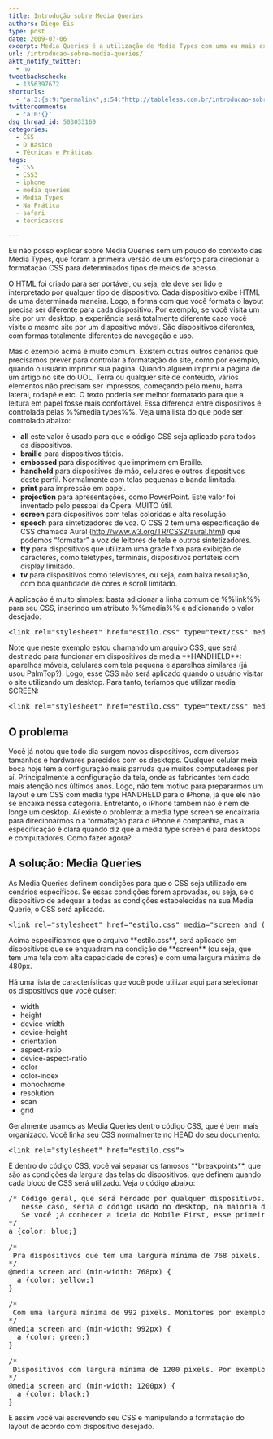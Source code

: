 ```yaml
---
title: Introdução sobre Media Queries
authors: Diego Eis
type: post
date: 2009-07-06
excerpt: Media Queries é a utilização de Media Types com uma ou mais expressões envolvendo características de uma media para definir formatações para diversos dispositivos. O browser ou a aplicação lê as expressões definidas na query, caso o dispositivo se encaixe nestas requisições, o CSS será aplicado.
url: /introducao-sobre-media-queries/
aktt_notify_twitter:
  - no
tweetbackscheck:
  - 1356397672
shorturls:
  - 'a:3:{s:9:"permalink";s:54:"http://tableless.com.br/introducao-sobre-media-queries";s:7:"tinyurl";s:26:"http://tinyurl.com/4xzfx8x";s:4:"isgd";s:19:"http://is.gd/zKPYui";}'
twittercomments:
  - 'a:0:{}'
dsq_thread_id: 503033160
categories:
  - CSS
  - O Básico
  - Técnicas e Práticas
tags:
  - CSS
  - CSS3
  - iphone
  - media queries
  - Media Types
  - Na Prática
  - safari
  - tecnicascss

---
```

Eu não posso explicar sobre Media Queries sem um pouco do contexto das Media Types, que foram a primeira versão de um esforço para direcionar a formatação CSS para determinados tipos de meios de acesso.

O HTML foi criado para ser portável, ou seja, ele deve ser lido e interpretado por qualquer tipo de dispositivo. Cada dispositivo exibe HTML de uma determinada maneira. Logo, a forma com que você formata o layout precisa ser diferente para cada dispositivo. Por exemplo, se você visita um site por um desktop, a experiência será totalmente diferente caso você visite o mesmo site por um dispositivo móvel. São dispositivos diferentes, com formas totalmente diferentes de navegação e uso. 

Mas o exemplo acima é muito comum. Existem outras outros cenários que precisamos prever para controlar a formatação do site, como por exemplo, quando o usuário imprimir sua página. Quando alguém imprimi a página de um artigo no site do UOL, Terra ou qualquer site de conteúdo, vários elementos não precisam ser impressos, começando pelo menu, barra lateral, rodapé e etc. O texto poderia ser melhor formatado para que a leitura em papel fosse mais confortável. Essa diferença entre dispositivos é controlada pelas %%media types%%. Veja uma lista do que pode ser controlado abaixo:

  * **all** este valor é usado para que o código CSS seja aplicado para todos os dispositivos.
  * **braille** para dispositivos táteis.
  * **embossed** para dispositivos que imprimem em Braille.
  * **handheld** para dispositivos de mão, celulares e outros dispositivos deste perfil. Normalmente com telas pequenas e banda limitada.
  * **print** para impressão em papel.
  * **projection** para apresentações, como PowerPoint. Este valor foi inventado pelo pessoal da Opera. MUITO útil.
  * **screen** para dispositivos com telas coloridas e alta resolução.
  * **speech** para sintetizadores de voz. O CSS 2 tem uma especificação de CSS chamada Aural (http://www.w3.org/TR/CSS2/aural.html) que podemos “formatar” a voz de leitores de tela e outros sintetizadores.
  * **tty** para dispositivos que utilizam uma grade fixa para exibição de caracteres, como teletypes, terminais, dispositivos portáteis com display limitado.
  * **tv** para dispositivos como televisores, ou seja, com baixa resolução, com boa quantidade de cores e scroll limitado.

A aplicação é muito simples: basta adicionar a linha comum de %%link%% para seu CSS, inserindo um atributo %%media%% e adicionando o valor desejado:

<pre class="lang-html">&lt;link rel="stylesheet" href="estilo.css" type="text/css" media="handheld"&gt;
</pre>

Note que neste exemplo estou chamando um arquivo CSS, que será destinado para funcionar em dispositivos de media \*\*HANDHELD\*\*: aparelhos móveis, celulares com tela pequena e aparelhos similares (já usou PalmTop?). Logo, esse CSS não será aplicado quando o usuário visitar o site utilizando um desktop. Para tanto, teríamos que utilizar media SCREEN:

<pre class="lang-html">&lt;link rel="stylesheet" href="estilo.css" type="text/css" media="screen"&gt;
</pre>

## O problema

Você já notou que todo dia surgem novos dispositivos, com diversos tamanhos e hardwares parecidos com os desktops. Qualquer celular meia boca hoje tem a configuração mais parruda que muitos computadores por aí. Principalmente a configuração da tela, onde as fabricantes tem dado mais atenção nos últimos anos. Logo, não tem motivo para prepararmos um layout e um CSS com media type HANDHELD para o iPhone, já que ele não se encaixa nessa categoria. Entretanto, o iPhone também não é nem de longe um desktop. Aí existe o problema: a media type screen se encaixaria para direcionarmos o a formatação para o iPhone e companhia, mas a especificação é clara quando diz que a media type screen é para desktops e computadores. Como fazer agora?

## A solução: Media Queries

As Media Queries definem condições para que o CSS seja utilizado em cenários específicos. Se essas condições forem aprovadas, ou seja, se o dispositivo de adequar a todas as condições estabelecidas na sua Media Querie, o CSS será aplicado.

<pre class="lang-html">&lt;link rel="stylesheet" href="estilo.css" media="screen and (max-width: 480px)"&gt;
</pre>

Acima especificamos que o arquivo \*\*estilo.css\*\*, será aplicado em dispositivos que se enquadram na condição de \*\*screen\*\* (ou seja, que tem uma tela com alta capacidade de cores) e com uma largura máxima de 480px.

Há uma lista de características que você pode utilizar aqui para selecionar os dispositivos que você quiser:

  * width
  * height
  * device-width
  * device-height
  * orientation
  * aspect-ratio
  * device-aspect-ratio
  * color
  * color-index
  * monochrome
  * resolution
  * scan
  * grid

Geralmente usamos as Media Queries dentro código CSS, que é bem mais organizado. Você linka seu CSS normalmente no HEAD do seu documento:

<pre class="lang-html">&lt;link rel="stylesheet" href="estilo.css"&gt;
</pre>

E dentro do código CSS, você vai separar os famosos \*\*breakpoints\*\*, que são as condições da largura das telas do dispositivos, que definem quando cada bloco de CSS será utilizado. Veja o código abaixo:

<pre class="lang-css">/* Código geral, que será herdado por qualquer dispositivos.
   nesse caso, seria o código usado no desktop, na maioria das   vezes. 
   Se você já conhecer a ideia do Mobile First, esse primeiro código será destinado para mobiles.
*/
a {color: blue;}

/* 
 Pra dispositivos que tem uma largura mínima de 768 pixels. Tablets, por exemplo.
*/
@media screen and (min-width: 768px) {
  a {color: yellow;}
}

/* 
 Com uma largura mínima de 992 pixels. Monitores por exemplo.
*/
@media screen and (min-width: 992px) {
  a {color: green;}
}

/* 
 Dispositivos com largura mínima de 1200 pixels. Por exemplo TVs.
*/
@media screen and (min-width: 1200px) {
  a {color: black;}
}
</pre>

E assim você vai escrevendo seu CSS e manipulando a formatação do layout de acordo com dispositivo desejado.